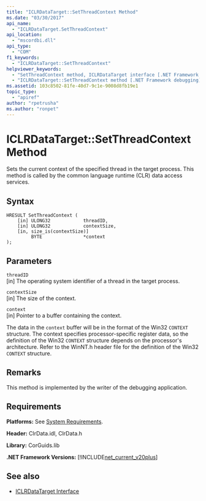 ```yaml
---
title: "ICLRDataTarget::SetThreadContext Method"
ms.date: "03/30/2017"
api_name: 
  - "ICLRDataTarget.SetThreadContext"
api_location: 
  - "mscordbi.dll"
api_type: 
  - "COM"
f1_keywords: 
  - "ICLRDataTarget::SetThreadContext"
helpviewer_keywords: 
  - "SetThreadContext method, ICLRDataTarget interface [.NET Framework debugging]"
  - "ICLRDataTarget::SetThreadContext method [.NET Framework debugging]"
ms.assetid: 103c8502-81fe-40d7-9c1e-9008d8fb19e1
topic_type: 
  - "apiref"
author: "rpetrusha"
ms.author: "ronpet"
---
```

# ICLRDataTarget::SetThreadContext Method
Sets the current context of the specified thread in the target process. This method is called by the common language runtime (CLR) data access services.  
  
## Syntax  
  
```  
HRESULT SetThreadContext (  
    [in] ULONG32            threadID,  
    [in] ULONG32            contextSize,  
    [in, size_is(contextSize)]   
         BYTE               *context  
);  
```  
  
## Parameters  
 `threadID`  
 [in] The operating system identifier of a thread in the target process.  
  
 `contextSize`  
 [in] The size of the context.  
  
 `context`  
 [in] Pointer to a buffer containing the context.  
  
 The data in the `context` buffer will be in the format of the Win32 `CONTEXT` structure. The context specifies processor-specific register data, so the definition of the Win32 `CONTEXT` structure depends on the processor's architecture. Refer to the WinNT.h header file for the definition of the Win32 `CONTEXT` structure.  
  
## Remarks  
 This method is implemented by the writer of the debugging application.  
  
## Requirements  
 **Platforms:** See [System Requirements](../../../../docs/framework/get-started/system-requirements.md).  
  
 **Header:** ClrData.idl, ClrData.h  
  
 **Library:** CorGuids.lib  
  
 **.NET Framework Versions:** [!INCLUDE[net_current_v20plus](../../../../includes/net-current-v20plus-md.md)]  
  
## See also
- [ICLRDataTarget Interface](../../../../docs/framework/unmanaged-api/debugging/iclrdatatarget-interface.md)

